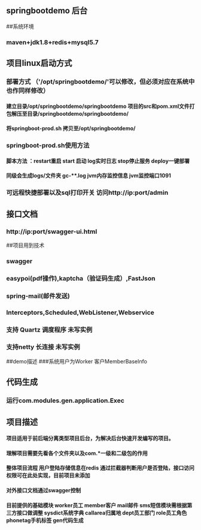 ## springbootdemo 后台

##系统环境
### maven+jdk1.8+redis+mysql5.7

## 项目linux启动方式
###  部署方式 （'/opt/springbootdemo/'可以修改，但必须对应在系统中也作同样修改）
#### 建立目录/opt/springbootdemo/springbootdemo  项目的src和pom.xml文件打包解压至目录/springbootdemo/springbootdemo/
#### 将springboot-prod.sh 拷贝至/opt/springbootdemo/
###  springboot-prod.sh使用方法
#### 脚本方法 ：restart重启 start 启动 log实时日志 stop停止服务 deploy一键部署
#### 同级会生成logs/文件夹 gc-**.log jvm内存监控信息 jvm监控端口1091
### 可远程快捷部署以及sql打印开关 访问http://ip:port/admin 


## 接口文档
### http://ip:port/swagger-ui.html

##项目用到技术

### swagger
### easypoi(pdf操作),kaptcha（验证码生成）,FastJson
### spring-mail(邮件发送)
### Interceptors,Scheduled,WebListener,Webservice
### 支持 Quartz 调度程序 未写实例
### 支持netty 长连接 未写实例
##demo描述
###系统用户为Worker 客户MemberBaseInfo

## 代码生成 
### 运行com.modules.gen.application.Exec

## 项目描述
#### 项目适用于前后端分离类型项目后台，为解决后台快速开发编写的项目。
#### 理解项目需要先看各个文件夹以及com.*一级和二级包的作用
#### 整体项目流程 用户登陆存储信息在redis 通过拦截器判断用户是否登陆，接口访问权限可在此处实现，目前项目未添加
#### 对外接口文档通过swagger控制
#### 目前提供的基础模块 worker员工 member客户 mail邮件 sms短信模块需根据第三方接口做调整 sysdict系统字典 callarea归属地 dept员工部门  role员工角色 phonetag手机标签 gen代码生成 

